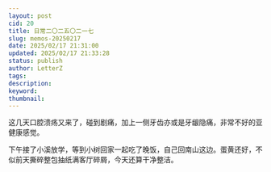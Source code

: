 ```yaml
---
layout: post
cid: 20
title: 日常二〇二五〇二一七
slug: memos-20250217
date: 2025/02/17 21:31:00
updated: 2025/02/17 21:33:28
status: publish
author: LetterZ
tags: 
description: 
keyword: 
thumbnail: 
---
```



这几天口腔溃疡又来了，碰到剧痛，加上一侧牙齿亦或是牙龈隐痛，非常不好的亚健康感觉。

下午接了小溪放学，等到小树回家一起吃了晚饭，自己回南山这边。蛋黄还好，不似前天撕碎整包抽纸满客厅碎屑，今天还算干净整洁。
